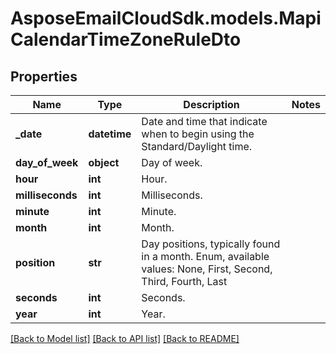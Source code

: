 # AsposeEmailCloudSdk.models.MapiCalendarTimeZoneRuleDto
## Properties
Name | Type | Description | Notes
------------ | ------------- | ------------- | -------------
**_date** | **datetime** | Date and time that indicate when to begin using the Standard/Daylight time.              | 
**day_of_week** | **object** | Day of week.              | 
**hour** | **int** | Hour.              | 
**milliseconds** | **int** | Milliseconds.              | 
**minute** | **int** | Minute.              | 
**month** | **int** | Month.              | 
**position** | **str** | Day positions, typically found in a month. Enum, available values: None, First, Second, Third, Fourth, Last | 
**seconds** | **int** | Seconds.              | 
**year** | **int** | Year.              | 



[[Back to Model list]](README.md#documentation-for-models) [[Back to API list]](README.md#documentation-for-api-endpoints) [[Back to README]](README.md)


